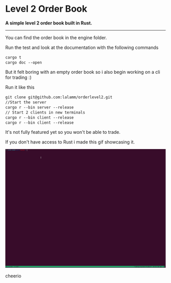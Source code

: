 # Level 2 Order Book

**A simple level 2 order book built in Rust.**

---
You can find the order book in the engine folder.

Run the test and look at the documentation with the following commands
```
cargo t
cargo doc --open
```
But it felt boring with an empty order book so i also begin working on a cli for trading :) 

Run it like this
```
git clone git@github.com:lalamm/orderlevel2.git
//Start the server
cargo r --bin server --release
// Start 2 clients in new terminals
cargo r --bin client --release
cargo r --bin client --release
```
It's not fully featured yet so you won't be able to trade.

If you don't have access to Rust i made this gif showcasing it.

![](trading_cli.gif)

cheerio